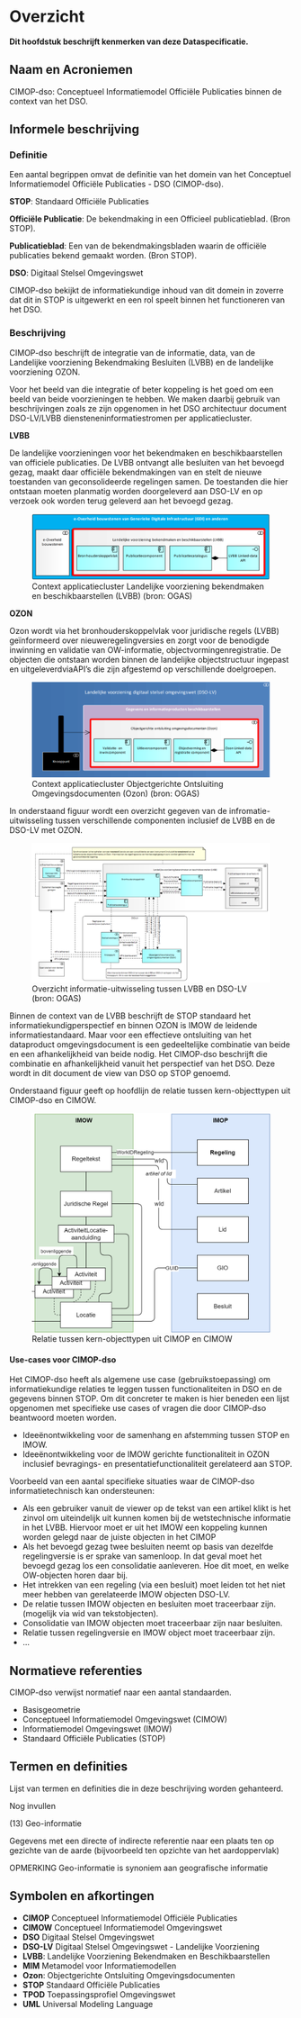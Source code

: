 # Overzicht


**Dit hoofdstuk beschrijft kenmerken van deze Dataspecificatie.**

## Naam en Acroniemen

CIMOP-dso: Conceptueel Informatiemodel Officiële Publicaties binnen de context van het DSO.

## Informele beschrijving

### Definitie

Een aantal begrippen omvat de definitie van het domein van het Conceptuel Informatiemodel Officiële Publicaties - DSO (CIMOP-dso).

**STOP**: Standaard Officiële Publicaties

**Officiële Publicatie**: De bekendmaking in een Officieel publicatieblad. (Bron STOP).

**Publicatieblad**: Een van de bekendmakingsbladen waarin de officiële publicaties bekend gemaakt worden. (Bron STOP).

**DSO**: Digitaal Stelsel Omgevingswet

CIMOP-dso bekijkt de informatiekundige inhoud van dit domein in zoverre dat dit in STOP is uitgewerkt en een rol speelt binnen het functioneren van het DSO.

### Beschrijving

CIMOP-dso beschrijft de integratie van de informatie, data, van de Landelijke voorziening Bekendmaking Besluiten (LVBB) en de landelijke voorziening OZON.

Voor het beeld van die integratie of beter koppeling is het goed om een beeld van beide voorzieningen te hebben. We maken daarbij gebruik van beschrijvingen zoals ze zijn opgenomen in het DSO architectuur document DSO-LV/LVBB diensteneninformatiestromen per applicatiecluster.

**LVBB**

De landelijke voorzieningen voor het bekendmaken en beschikbaarstellen van officiele publicaties. De LVBB ontvangt alle besluiten van het bevoegd gezag, maakt daar officiële bekendmakingen van en stelt de nieuwe toestanden van geconsolideerde regelingen samen. De toestanden die hier ontstaan moeten planmatig worden doorgeleverd aan DSO-LV en op verzoek ook worden terug geleverd aan het bevoegd gezag.

<figure id="Figuur_1">
<img src="media/LVBB-architectuur.png" alt="">
<figcaption>Context applicatiecluster Landelijke voorziening bekendmaken en beschikbaarstellen (LVBB) (bron: OGAS)</figcaption>
</figure>

**OZON**

Ozon wordt via het bronhouderskoppelvlak voor juridische regels (LVBB) geïnformeerd over nieuweregelingversies en zorgt voor de benodigde inwinning en validatie van OW-informatie, objectvormingenregistratie. De objecten die ontstaan worden binnen de landelijke objectstructuur ingepast en uitgeleverdviaAPI’s die zijn afgestemd op verschillende doelgroepen.

<figure id="Figuur_2">
<img src="media/OZON-architectuur.png" alt="">
<figcaption>Context applicatiecluster Objectgerichte Ontsluiting Omgevingsdocumenten (Ozon) (bron: OGAS)</figcaption>
</figure>

In onderstaand figuur wordt een overzicht gegeven van de infromatie-uitwisseling tussen verschillende componenten inclusief de LVBB en de DSO-LV met OZON.

<figure id="Figuur_3">
<img src="media/Informatieuitwisseling LVBB-DSO-LV.png" alt="">
<figcaption>Overzicht informatie-uitwisseling tussen LVBB en DSO-LV (bron: OGAS)</figcaption>
</figure>

Binnen de context van de LVBB beschrijft de STOP standaard het informatiekundigperspectief en binnen OZON is IMOW de leidende informatiestandaard. Maar voor een effectieve ontsluiting van het dataproduct omgevingsdocument is een gedeeltelijke combinatie van beide en een afhankelijkheid van beide nodig. Het CIMOP-dso beschrijft die combinatie en afhankelijkheid vanuit het perspectief van het DSO. Deze wordt in dit document de view van DSO op STOP genoemd.

Onderstaand figuur geeft op hoofdlijn de relatie tussen kern-objecttypen uit CIMOP-dso en CIMOW.

<figure id="Figuur_4">
<img src="media/DSO-IMOW-IMOP-standaardkoppelingen-Standaarden en samenhang.png" alt="">
<figcaption>Relatie tussen kern-objecttypen uit CIMOP en CIMOW</figcaption>
</figure>

#### Use-cases voor CIMOP-dso

Het CIMOP-dso heeft als algemene use case (gebruikstoepassing) om informatiekundige relaties te leggen tussen functionaliteiten in DSO en de gegevens binnen STOP. Om dit concreter te maken is hier beneden een lijst opgenomen met specifieke use cases of vragen die door CIMOP-dso beantwoord moeten worden.

- Ideeënontwikkeling voor de samenhang en afstemming tussen STOP en IMOW.
- Ideeënontwikkeling voor de IMOW gerichte functionaliteit in OZON inclusief bevragings- en presentatiefunctionaliteit gerelateerd aan STOP.

Voorbeeld van een aantal specifieke situaties waar de CIMOP-dso informatietechnisch kan ondersteunen:
- Als een gebruiker vanuit de viewer op de tekst van een artikel klikt is het zinvol om uiteindelijk uit kunnen komen bij de wetstechnische informatie in het LVBB. Hiervoor moet er uit het IMOW een koppeling kunnen worden gelegd naar de juiste objecten in het CIMOP 
- Als het bevoegd gezag twee besluiten neemt op basis van dezelfde regelingversie is er sprake van samenloop. In dat geval moet het bevoegd gezag los een consolidatie aanleveren. Hoe dit moet, en welke OW-objecten horen daar bij.
- Het intrekken van een regeling (via een besluit) moet leiden tot het niet meer hebben van gerelateerde IMOW objecten DSO-LV.
- De relatie tussen IMOW objecten en besluiten moet traceerbaar zijn. (mogelijk via wid van tekstobjecten).
- Consolidatie van IMOW objecten moet traceerbaar zijn naar besluiten.
- Relatie tussen regelingversie en IMOW object moet traceerbaar zijn.
- ...


## Normatieve referenties

CIMOP-dso verwijst normatief naar een aantal standaarden.

 - Basisgeometrie
 - Conceptueel Informatiemodel Omgevingswet (CIMOW)
 - Informatiemodel Omgevingswet (IMOW)
 - Standaard Officiële Publicaties (STOP)

## Termen en definities

Lijst van termen en definities die in deze beschrijving worden gehanteerd.

<aside class="note">
Nog invullen
</aside>


(13) Geo-informatie

Gegevens met een directe of indirecte referentie naar een plaats ten op gezichte
van de aarde (bijvoorbeeld ten opzichte van het aardoppervlak)

OPMERKING Geo-informatie is synoniem aan geografische informatie

## Symbolen en afkortingen

- **CIMOP** Conceptueel Informatiemodel Officiële Publicaties
- **CIMOW** Conceptueel Informatiemodel Omgevingswet
- **DSO** Digitaal Stelsel Omgevingswet
- **DSO-LV** Digitaal Stelsel Omgevingswet - Landelijke Voorziening
- **LVBB**: Landelijke Voorziening Bekendmaken en Beschikbaarstellen
- **MIM** Metamodel voor Informatiemodellen
- **Ozon**: Objectgerichte Ontsluiting Omgevingsdocumenten
- **STOP** Standaard Officiële Publicaties
- **TPOD** Toepassingsprofiel Omgevingswet
- **UML** Universal Modeling Language

